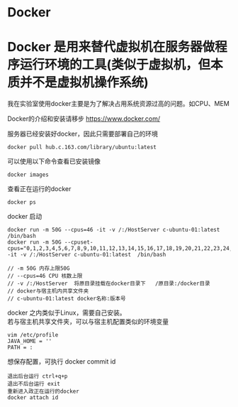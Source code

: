 # Docker
# Docker 是用来替代虚拟机在服务器做程序运行环境的工具(类似于虚拟机，但本质并不是虚拟机操作系统)

我在实验室使用docker主要是为了解决占用系统资源过高的问题。如CPU、MEM

Docker的介绍和安装请移步
https://www.docker.com/

服务器已经安装好docker，因此只需要部署自己的环境
```
docker pull hub.c.163.com/library/ubuntu:latest
```
可以使用以下命令查看已安装镜像
```
docker images 
```
查看正在运行的docker
```
docker ps 
```
docker 启动
```
docker run -m 50G --cpus=46 -it -v /:/HostServer c-ubuntu-01:latest  /bin/bash
docker run -m 50G --cpuset-cpus="0,1,2,3,4,5,6,7,8,9,10,11,12,13,14,15,16,17,18,19,20,21,22,23,24,25,26,27,28,29,30,31,32,33,34,35,36,37,38,39" -it -v /:/HostServer c-ubuntu-01:latest  /bin/bash

// -m 50G 内存上限50G
// --cpus=46 CPU 核数上限
// -v /:/HostServer  将原目录挂载在docker目录下   /原目录:/docker目录
// docker与宿主机内共享文件夹
// c-ubuntu-01:latest docker名称:版本号
```
docker 之内类似于Linux，需要自己安装。 <br />
若与宿主机共享文件夹，可以与宿主机配置类似的环境变量<br />

```
vim /etc/profile
JAVA_HOME = ''
PATH = :
```
想保存配置，可执行 docker commit id
```
退出后台运行 ctrl+q+p
退出不后台运行 exit
重新进入政正在运行的docker
docker attach id
```
